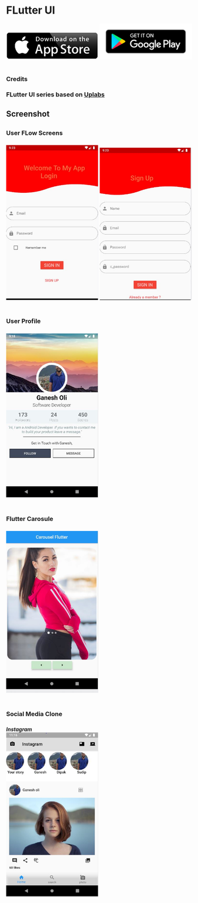 # FLutter UI 
<div align="">
    <img src="/screenshots/app-store-logo.PNG" width="250px"</img> 
    <img src="/screenshots/play-store-logo.PNG" width="250px"</img> 
</div>
<br>
<h3>Credits<h3>

FLutter UI series based on <a href="https://www.uplabs.com/">Uplabs</a>

<h2>Screenshot<h2>
<h3>User FLow Screens<h3>
  
 <div align="">
    <img src="/screenshots/login.JPG" width="250px"</img> 
    <img src="/screenshots/signup.JPG" width="250px"</img> 
</div>
<br>
<h3>User Profile<h3>
 <div align="">
    <img src="/screenshots/profile.JPG" width="250px"</img> 
</div>

<br>
<h3>Flutter Carosule<h3>
 <div align="">
    <img src="/screenshots/carosulJPG.JPG" width="250px"</img> 
</div>
 <br>
 <h3>Social Media Clone<h3>
 <h5>Instagram<h>
 <br>
 <div align="">
    <img src="/screenshots/instagram.JPG" width="250px"</img> 
</div>

